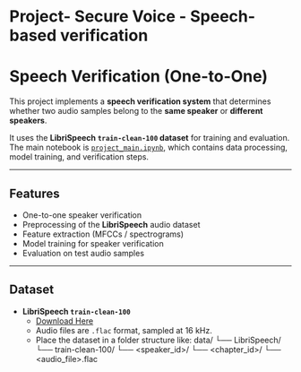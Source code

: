 # Project- Secure Voice - Speech-based verification 

# Speech Verification (One-to-One)

This project implements a **speech verification system** that determines whether two audio samples belong to the **same speaker** or **different speakers**.

It uses the **LibriSpeech `train-clean-100` dataset** for training and evaluation.  
The main notebook is [`project_main.ipynb`](project_main.ipynb), which contains data processing, model training, and verification steps.

---

## Features

- One-to-one speaker verification
- Preprocessing of the **LibriSpeech** audio dataset
- Feature extraction (MFCCs / spectrograms)
- Model training for speaker verification
- Evaluation on test audio samples

---

## Dataset

- **LibriSpeech `train-clean-100`**  
  - [Download Here](https://www.openslr.org/12)  
  - Audio files are `.flac` format, sampled at 16 kHz.  
  - Place the dataset in a folder structure like:
data/
└── LibriSpeech/
└── train-clean-100/
└── <speaker_id>/
└── <chapter_id>/
└── <audio_file>.flac
